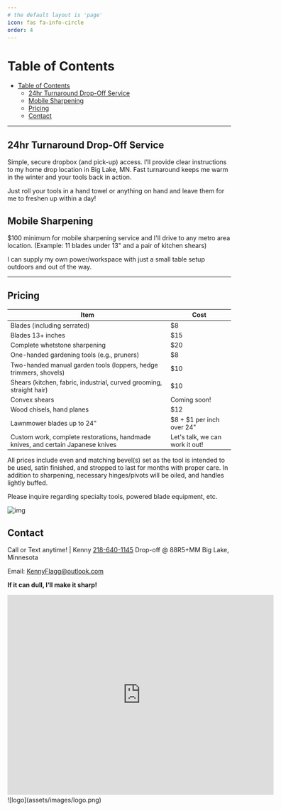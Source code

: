 ```yaml
---
# the default layout is 'page'
icon: fas fa-info-circle
order: 4
---
```

# Table of Contents

- [Table of Contents](#table-of-contents)
  - [24hr Turnaround Drop-Off Service](#24hr-turnaround-drop-off-service)
  - [Mobile Sharpening](#mobile-sharpening)
  - [Pricing](#pricing)
  - [Contact](#contact)

***

## 24hr Turnaround Drop-Off Service

Simple, secure dropbox (and pick-up) access. I’ll provide clear instructions to my home drop location in Big Lake, MN. Fast turnaround keeps me warm in the winter and your tools back in action.

Just roll your tools in a hand towel or anything on hand and leave them for me to freshen up within a day!

## Mobile Sharpening

$100 minimum for mobile sharpening service and I'll drive to any metro area location.
(Example: 11 blades under 13" and a pair of kitchen shears)

I can supply my own power/workspace with just a small table setup outdoors and out of the way.

***

## Pricing

| **Item**                                                                         | **Cost**                        |
| -------------------------------------------------------------------------------- | ------------------------------- |
| Blades (including serrated)                                                      | $8                              |
| Blades 13+ inches                                                                | $15                             |
| Complete whetstone sharpening                                                    | $20                             |
| One-handed gardening tools (e.g., pruners)                                       | $8                              |
| Two-handed manual garden tools (loppers, hedge trimmers, shovels)                | $10                             |
| Shears (kitchen, fabric, industrial, curved grooming, straight hair)             | $10                             |
| Convex shears                                                                    | Coming soon!                    |
| Wood chisels, hand planes                                                        | $12                             |
| Lawnmower blades up to 24"                                                       | $8 + $1 per inch over 24"       |
| Custom work, complete restorations, handmade knives, and certain Japanese knives | Let's talk, we can work it out! |

All prices include even and matching bevel(s) set as the tool is intended to be used, satin finished, and stropped to last for months with proper care. In addition to sharpening, necessary hinges/pivots will be oiled, and handles lightly buffed.  

Please inquire regarding specialty tools, powered blade equipment, etc.

![img](assets/animate/optimaTomato.gif)

## Contact

Call or Text anytime!  | Kenny [218-640-1145](tel:218-640-1145)
Drop-off @ 88R5+MM Big Lake, Minnesota

Email: <KennyFlagg@outlook.com>

**If it can dull, I‘ll make it sharp!**

<div class="iframe-container">
<iframe src="https://www.google.com/maps/embed?pb=!1m18!1m12!1m3!1d386.2667124772021!2d-93.69060138957664!3d45.34162634033981!2m3!1f0!2f0!3f0!3m2!1i1024!2i768!4f13.1!3m3!1m2!1s0x52b365d7476f9127%3A0xb863efdf174c64b3!2sLanky%20Local%20Sharpening%20Services!5e0!3m2!1sen!2sus!4v1736710519395!5m2!1sen!2sus" width="600" height="450" style="border:0;" allowfullscreen="" loading="lazy" referrerpolicy="no-referrer-when-downgrade"></iframe>
</div>
![logo](assets/images/logo.png)
